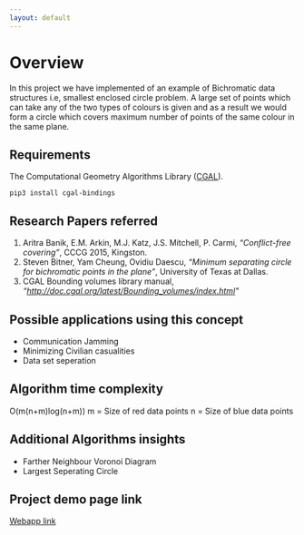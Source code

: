 ```yaml
---
layout: default
---
```


# Overview
In this project we have implemented of an example of Bichromatic data structures i.e, smallest enclosed circle problem. A large set of points which can take any of the two types of colours is given and as a result we would form a circle which covers maximum number of points of the same colour in the same plane. 

## Requirements
The Computational Geometry Algorithms Library ([CGAL](https://www.cgal.org/download.html)). 
```
pip3 install cgal-bindings
```

## Research Papers referred
1.  Aritra Banik, E.M. Arkin, M.J. Katz, J.S. Mitchell, P. Carmi, _“Conflict-free covering”_, CCCG 2015, Kingston.
2.  Steven Bitner, Yam Cheung, Ovidiu Daescu, _“Minimum separating circle for bichromatic points in the plane”_, University of Texas at Dallas.
3.  CGAL Bounding volumes library manual, _“http://doc.cgal.org/latest/Bounding_volumes/index.html"_

## Possible applications using this concept
*   Communication Jamming
*   Minimizing Civilian casualities
*   Data set seperation

## Algorithm time complexity
O(m(n+m)log(n+m))
m = Size of red data points
n = Size of blue data points

## Additional Algorithms insights
*   Farther Neighbour Voronoi Diagram
*   Largest Seperating Circle

## Project demo page link
[Webapp link](page.html)

